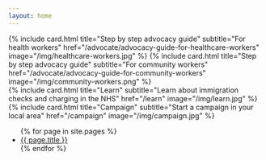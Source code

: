 ```yaml
---
layout: home
---
```


<div class="card-deck">
  {% include card.html title="Step by step advocacy guide" subtitle="For health workers"    href="/advocate/advocacy-guide-for-healthcare-workers" image="/img/healthcare-workers.jpg" %}
  {% include card.html title="Step by step advocacy guide" subtitle="For community workers" href="/advocate/advocacy-guide-for-community-workers" image="/img/community-workers.png" %}
</div>
<div class="card-deck">
  {% include card.html title="Learn"    subtitle="Learn about immigration checks and charging in the NHS" href="/learn"    image="/img/learn.jpg" %}
  {% include card.html title="Campaign" subtitle="Start a campaign in your local area"                    href="/campaign" image="/img/campaign.jpg" %}
</div>

<ul>
{% for page in site.pages %}
  <li><a href="{{ page.url }}">{{ page.title }}</a></li>
{% endfor %}
</ul>

